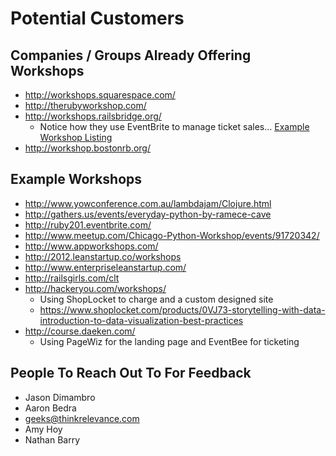 # Potential Customers

## Companies / Groups Already Offering Workshops

- http://workshops.squarespace.com/
- http://therubyworkshop.com/
- http://workshops.railsbridge.org/
  - Notice how they use EventBrite to manage ticket sales... [Example Workshop Listing](http://workshops.railsbridge.org/ai1ec_event/nyc-railsbridge-workshop/?instance_id=223)
- http://workshop.bostonrb.org/

## Example Workshops

- http://www.yowconference.com.au/lambdajam/Clojure.html
- http://gathers.us/events/everyday-python-by-ramece-cave
- http://ruby201.eventbrite.com/
- http://www.meetup.com/Chicago-Python-Workshop/events/91720342/
- http://www.appworkshops.com/
- http://2012.leanstartup.co/workshops
- http://www.enterpriseleanstartup.com/
- http://railsgirls.com/clt
- http://hackeryou.com/workshops/
  - Using ShopLocket to charge and a custom designed site
  - https://www.shoplocket.com/products/0VJ73-storytelling-with-data-introduction-to-data-visualization-best-practices
- http://course.daeken.com/
  - Using PageWiz for the landing page and EventBee for ticketing

## People To Reach Out To For Feedback

- Jason Dimambro
- Aaron Bedra
- geeks@thinkrelevance.com
- Amy Hoy
- Nathan Barry

